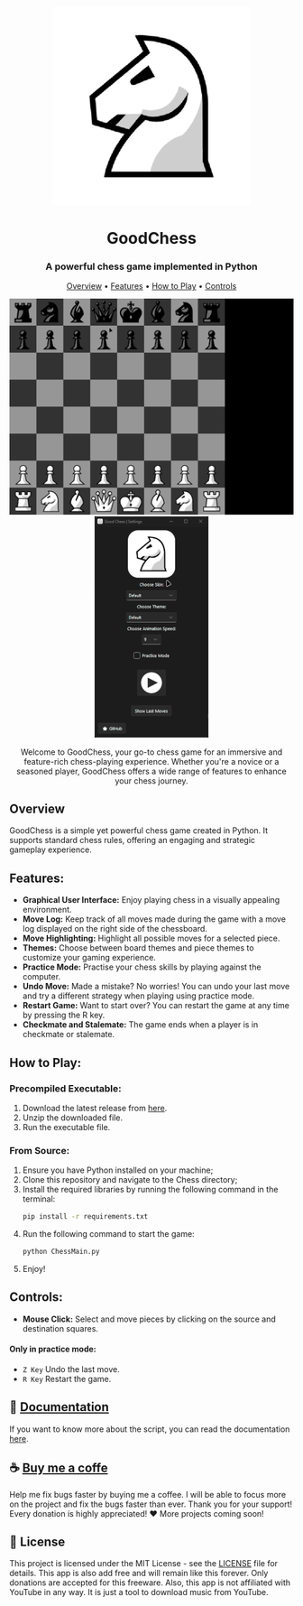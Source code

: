 <div align="center">
    <img src="Documentation/icon-rm.png" alt="Logo">
</div>

<h1 align="center">
    GoodChess
</h1>

<div align="center">
    <h3 align="center">A powerful chess game implemented in Python</h3>

   <p align="center">
     <a href="#overview">Overview</a> •
     <a href="#features">Features</a> •
     <a href="#how-to-play">How to Play</a> •
     <a href="#controls">Controls</a>
   </p>

   <img src="Documentation/demo1.gif" alt="Demo_1">
   <img src="Documentation/demo2.gif" alt="Demo_2">
</div>

<div align="center">
    <p>
        Welcome to GoodChess, your go-to chess game for an immersive and feature-rich chess-playing experience. Whether you're a novice or a seasoned player, GoodChess offers a wide range of features to enhance your chess journey.
    </p>
</div>

## Overview

GoodChess is a simple yet powerful chess game created in Python. It supports standard chess rules, offering an engaging
and strategic gameplay experience.

## Features:

- **Graphical User Interface:** Enjoy playing chess in a visually appealing environment.
- **Move Log:** Keep track of all moves made during the game with a move log displayed on the right side of the
  chessboard.
- **Move Highlighting:** Highlight all possible moves for a selected piece.
- **Themes:** Choose between board themes and piece themes to customize your gaming experience.
- **Practice Mode:** Practise your chess skills by playing against the computer.
- **Undo Move:** Made a mistake? No worries! You can undo your last move and try a different strategy when playing using
  practice mode.
- **Restart Game:** Want to start over? You can restart the game at any time by pressing the R key.
- **Checkmate and Stalemate:** The game ends when a player is in checkmate or stalemate.

## How to Play:

### Precompiled Executable:

1. Download the latest release from [here](https://github.com/t0ry003/GoodChess/releases/latest).
2. Unzip the downloaded file.
3. Run the executable file.

### From Source:

1. Ensure you have Python installed on your machine;
2. Clone this repository and navigate to the Chess directory;
3. Install the required libraries by running the following command in the terminal:
   ```bash
   pip install -r requirements.txt
    ```
4. Run the following command to start the game:
   ```bash
   python ChessMain.py
   ```
5. Enjoy!

## Controls:

- **Mouse Click:** Select and move pieces by clicking on the source and destination squares.

#### Only in practice mode:

- `Z Key` Undo the last move.
- `R Key` Restart the game.

## 📄 [Documentation](/DOCUMENTATION.md)

If you want to know more about the script, you can read the documentation [here](/DOCUMENTATION.md).

## ☕ [Buy me a coffe](https://www.buymeacoffee.com/rares.cristian)

Help me fix bugs faster by buying me a coffee. I will be able to focus more on the project and fix the bugs faster than
ever. Thank you for your support!
Every donation is highly appreciated! ❤️
More projects coming soon!

## 📝 License

This project is licensed under the MIT License - see the [LICENSE](LICENSE) file for details.
This app is also add free and will remain like this forever. Only donations are accepted for this freeware. Also, this
app is not affiliated with YouTube in any way. It is just a tool to download music from YouTube.
